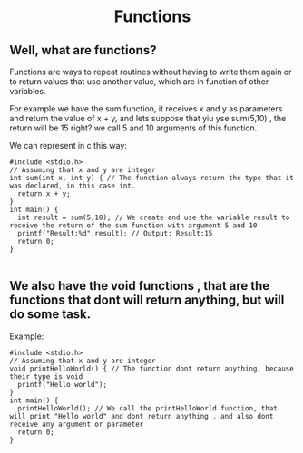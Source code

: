 <h1 align="center">Functions</h1>
<h2>Well, what are functions?</h2>
<p> 
Functions are ways to repeat routines without having to write them again or to return values that use another value, which are in function of other variables.
</p>
<p>For example we have the sum function, it receives x and y as parameters and return the value of x + y, and lets suppose that yiu yse sum(5,10) , the return will be 15 right? we call 5 and 10 arguments of this function.</p>
<p>We can represent in c this way:</p>
<pre>
<code>#include &lt;stdio.h&gt;
// Assuming that x and y are integer
int sum(int x, int y) { // The function always return the type that it was declared, in this case int.
  return x + y;
}
int main() {
  int result = sum(5,10); // We create and use the variable result to receive the return of the sum function with argument 5 and 10
  printf("Result:%d",result); // Output: Result:15
  return 0;
}
</code>
</pre>
<h2>We also have the void functions , that are the functions that dont will return anything, but will do some task. </h2>
<p>Example:</p>
<pre>
<code>#include &lt;stdio.h&gt;
// Assuming that x and y are integer
void printHelloWorld() { // The function dont return anything, because their type is void
  printf("Hello world");
}
int main() {
  printHelloWorld(); // We call the printHelloWorld function, that will print "Hello world" and dont return anything , and also dont receive any argument or parameter
  return 0;
}
</code>
</pre>

